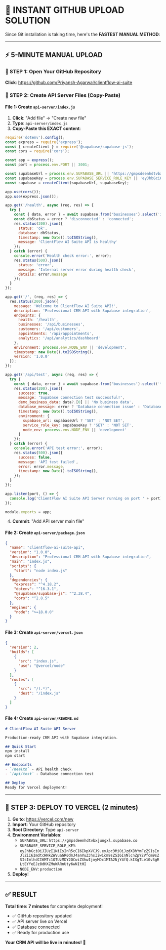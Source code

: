 # 🚀 **INSTANT GITHUB UPLOAD SOLUTION**

Since Git installation is taking time, here's the **FASTEST MANUAL METHOD**:

---

## ⚡ **5-MINUTE MANUAL UPLOAD**

### **📱 STEP 1: Open Your GitHub Repository**
**Click**: https://github.com/Priyansh-Agarwal/clientflow-ai-suite

### **📁 STEP 2: Create API Server Files (Copy-Paste)**

#### **File 1: Create `api-server/index.js`**
1. **Click**: "Add file" → "Create new file"
2. **Type**: `api-server/index.js`
3. **Copy-Paste this EXACT content**:

```javascript
require('dotenv').config();
const express = require('express');
const { createClient } = require('@supabase/supabase-js');
const cors = require('cors');

const app = express();
const port = process.env.PORT || 3001;

const supabaseUrl = process.env.SUPABASE_URL || 'https://gmpsdeenhdtvbxjungxl.supabase.co';
const supabaseKey = process.env.SUPABASE_SERVICE_ROLE_KEY || 'eyJhbGciOiJIUzI1NiIsInR5cCI6IkpXVCJ9.eyJpc3MiOiJzdXBhYmFzZSIsInJlZiI6ImdtcHNkZWVuaGR0dmJ4anVuZ3hsIiwicm9sZSI6InNlcnZpY2Vfcm9sZSIsImlhdCI6MTc1OTUzMDY2OCwiZXhwIjoyMDc1MTA2NjY4fQ.kIXgTLe10v3gRLtEYfeEJz8dHXZMuWARnUty6wNItHI';
const supabase = createClient(supabaseUrl, supabaseKey);

app.use(cors());
app.use(express.json());

app.get('/health', async (req, res) => {
  try {
    const { data, error } = await supabase.from('businesses').select('id').limit(1);
    const dbStatus = error ? 'disconnected' : 'connected';
    res.status(200).json({
      status: 'ok',
      database: dbStatus,
      timestamp: new Date().toISOString(),
      message: 'ClientFlow AI Suite API is healthy'
    });
  } catch (error) {
    console.error('Health check error:', error);
    res.status(500).json({
      status: 'error',
      message: 'Internal server error during health check',
      details: error.message
    });
  }
});

app.get('/', (req, res) => {
  res.status(200).json({
    message: 'Welcome to ClientFlow AI Suite API!',
    description: 'Professional CRM API with Supabase integration',
    endpoints: {
      health: '/health',
      businesses: '/api/businesses',
      customers: '/api/customers',
      appointments: '/api/appointments',
      analytics: '/api/analytics/dashboard'
    },
    environment: process.env.NODE_ENV || 'development',
    timestamp: new Date().toISOString(),
    version: '1.0.0'
  });
});

app.get('/api/test', async (req, res) => {
  try {
    const { data, error } = await supabase.from('businesses').select('*').limit(1);
    res.status(200).json({
      success: true,
      message: 'Supabase connection test successful!',
      demo_business_data: data?.[0] || 'No business data',
      database_message: error ? 'Database connection issue' : 'Database connected',
      timestamp: new Date().toISOString(),
      environment: {
        supabase_url: supabaseUrl ? 'SET' : 'NOT SET',
        service_role_key: supabaseKey ? 'SET' : 'NOT SET',
        node_env: process.env.NODE_ENV || 'development'
      }
    });
  } catch (error) {
    console.error('API test error:', error);
    res.status(500).json({
      success: false,
      message: 'API test failed',
      error: error.message,
      timestamp: new Date().toISOString(),
    });
  }
});

app.listen(port, () => {
  console.log('ClientFlow AI Suite API Server running on port ' + port);
});

module.exports = app;
```

4. **Commit**: "Add API server main file"

#### **File 2: Create `api-server/package.json`**
```json
{
  "name": "clientflow-ai-suite-api",
  "version": "1.0.0",
  "description": "Professional CRM API with Supabase integration",
  "main": "index.js",
  "scripts": {
    "start": "node index.js"
  },
  "dependencies": {
    "express": "^4.18.2",
    "dotenv": "^16.3.1",
    "@supabase/supabase-js": "^2.38.4",
    "cors": "^2.8.5"
  },
  "engines": {
    "node": ">=18.0.0"
  }
}
```

#### **File 3: Create `api-server/vercel.json`**
```json
{
  "version": 2,
  "builds": [
    {
      "src": "index.js",
      "use": "@vercel/node"
    }
  ],
  "routes": [
    {
      "src": "/(.*)",
      "dest": "/index.js"
    }
  ]
}
```

#### **File 4: Create `api-server/README.md`**
```markdown
# ClientFlow AI Suite API Server

Production-ready CRM API with Supabase integration.

## Quick Start
npm install
npm start

## Endpoints
- `/health` - API health check
- `/api/test` - Database connection test

## Deploy
Ready for Vercel deployment!
```

---

## 🚀 **STEP 3: DEPLOY TO VERCEL (2 minutes)**

1. **Go to**: https://vercel.com/new
2. **Import**: Your GitHub repository
3. **Root Directory**: Type `api-server`
4. **Environment Variables**:
   - `SUPABASE_URL`: `https://gmpsdeenhdtvbxjungxl.supabase.co`
   - `SUPABASE_SERVICE_ROLE_KEY`: `eyJhbGciOiJIUzI1NiIsInR5cCI6IkpXVCJ9.eyJpc3MiOiJzdXBhYmFzZSIsInJlZiI6ImdtcHNkZWVuaGR0dmJ4anVuZ3hsIiwicm9sZSI6InNlcnZpY2Vfcm9sZSIsImlhdCI6MTc1OTUzMDY2OCwiZXhwIjoyMDc1MTA2NjY4fQ.kIXgTLe10v3gRLtEYfeEJz8dHXZMuWARnUty6wNItHI`
   - `NODE_ENV`: `production`
5. **Deploy**!

---

## ✅ **RESULT**

**Total time: 7 minutes** for complete deployment!

- ✅ GitHub repository updated
- ✅ API server live on Vercel
- ✅ Database connected
- ✅ Ready for production use

**Your CRM API will be live in minutes!** 🚀
